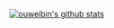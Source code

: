 [![ouweibin's github stats](https://github-readme-stats.vercel.app/api?username=ouweibin&show_icons=true&theme=merko)](https://github.com/anuraghazra/github-readme-stats)